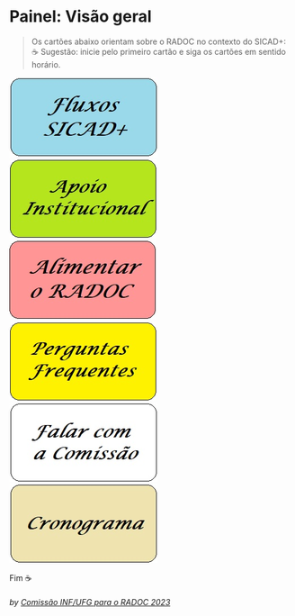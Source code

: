 # Painel: Visão geral

> Os cartões abaixo orientam sobre o RADOC no contexto do SICAD+:<br>&#9749; Sugestão: inicie pelo primeiro cartão e siga os cartões em sentido horário.

<!--- [![](../media/painel-zero-apresentacao.jpg)](./lattes.md/) --->
[![](../media/painel-zero-fluxos.jpg)](./form-fluxos.md#fluxos-sicad/)
[![](../media/painel-zero-apoio-institucional.jpg)](./form-apoio-institucional.md#apoio-institucional/)
[![](../media/painel-zero-radoc.jpg)](./painel-radoc.md#painel-alimentar-o-radoc/)
[![](../media/painel-zero-perguntas-frequentes.jpg)](./form-perguntas-frequentes.md#perguntas-frequentes/)
[![](../media/painel-zero-comissao.jpg)](./form-comissao.md#falar-com-a-comissão/)
[![](../media/painel-zero-cronograma.jpg)](./form-cronograma.md#cronograma/)

Fim	&#9749;
###### *by [Comissão INF/UFG para o RADOC 2023](./x-index.md#comissão-radoc-2023)*
